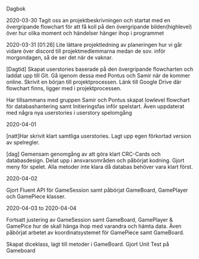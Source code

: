 Dagbok

2020-03-30
Tagit oss an projektbeskrivningen och startat med en övergripande flowchart för att få koll på den övergripande bilden(highlevel) över hur olika moment och händelser hänger ihop i programmet

2020-03-31
[01:26] Lite lättare projektledning av planeringen hur vi går vidare över discord till projektmedlemmarna medan de sov. inför morgondagen, så de ser det när de vaknar. 

[Dagtid] Skapat userstories baserade på den övergripande flowcharten och laddat upp till Git. Gå igenom dessa med Pontus och Samir när de kommer online. Skrivit en början till projektprocessen. Länk till Google Drive där flowchart finns, ligger med i projektprocessen.

Har tillsammans med gruppen Samir och Pontus skapat lowlevel flowchart för databashantering samt Initieringsfas inför spelstart. Även uppdaterat med några nya userstories i userstory spelomgång

2020-04-01

[natt]Har skrivit klart samtliga userstories. Lagt upp egen förkortad version av spelregler.

[dag] Gemensam genomgång av att göra klart CRC-Cards och databasdesign. Delat upp i ansvarsområden och påbörjat kodning. Gjort meny för spelet. Alla metoder inte klara då databas behöver vara klart först.

2020-04-02

Gjort Fluent API för GameSession samt påbörjat GameBoard, GamePlayer och GamePiece klasser.

2020-04-03 to 2020-04-04

Fortsatt justering av GameSession samt GameBoard, GamePlayer & GamePice hur de skall hänga ihop med varandra och hämta data. Även påbörjat arbetet av koordinatsystemet för GamePiece samt GameBoard.

Skapat diceklass,  lagt till metoder i GameBoard. Gjort Unit Test på Gameboard


